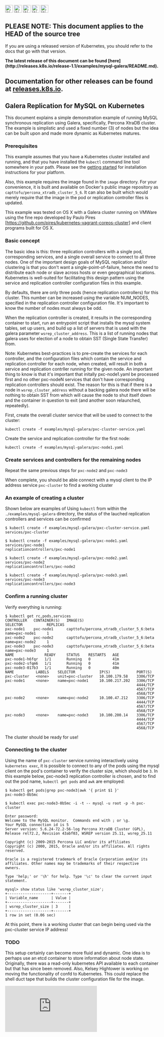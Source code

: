 <!-- BEGIN MUNGE: UNVERSIONED_WARNING -->

<!-- BEGIN STRIP_FOR_RELEASE -->

<img src="http://kubernetes.io/img/warning.png" alt="WARNING"
     width="25" height="25">
<img src="http://kubernetes.io/img/warning.png" alt="WARNING"
     width="25" height="25">
<img src="http://kubernetes.io/img/warning.png" alt="WARNING"
     width="25" height="25">
<img src="http://kubernetes.io/img/warning.png" alt="WARNING"
     width="25" height="25">
<img src="http://kubernetes.io/img/warning.png" alt="WARNING"
     width="25" height="25">

<h2>PLEASE NOTE: This document applies to the HEAD of the source tree</h2>

If you are using a released version of Kubernetes, you should
refer to the docs that go with that version.

<strong>
The latest release of this document can be found
[here](http://releases.k8s.io/release-1.1/examples/mysql-galera/README.md).

Documentation for other releases can be found at
[releases.k8s.io](http://releases.k8s.io).
</strong>
--

<!-- END STRIP_FOR_RELEASE -->

<!-- END MUNGE: UNVERSIONED_WARNING -->

## Galera Replication for MySQL on Kubernetes

This document explains a simple demonstration example of running MySQL synchronous replication using Galera, specifically, Percona XtraDB cluster. The example is simplistic and used a fixed number (3) of nodes but the idea can be built upon and made more dynamic as Kubernetes matures.

### Prerequisites

This example assumes that you have a Kubernetes cluster installed and running, and that you have installed the ```kubectl``` command line tool somewhere in your path.  Please see the [getting started](../../docs/getting-started-guides/) for installation instructions for your platform.

Also, this example requires the image found in the ```image``` directory. For your convenience, it is built and available on Docker's public image repository as ```capttofu/percona_xtradb_cluster_5_6```. It can also be built which would merely require that the image in the pod or replication controller files is updated.

This example was tested on OS X with a Galera cluster running on VMWare using the fine repo developed by Paulo Pires [https://github.com/pires/kubernetes-vagrant-coreos-cluster] and client programs built for OS X.

### Basic concept

The basic idea is this: three replication controllers with a single pod, corresponding services, and a single overall service to connect to all three nodes. One of the important design goals of MySQL replication and/or clustering is that you don't want a single-point-of-failure, hence the need to distribute each node or slave across hosts or even geographical locations. Kubernetes is well-suited for facilitating this design pattern using the service and replication controller configuration files in this example.

By defaults, there are only three pods (hence replication controllers) for this cluster. This number can be increased using the variable NUM_NODES, specified in the replication controller configuration file. It's important to know the number of nodes must always be odd.

When the replication controller is created, it results in the corresponding container to start, run an entrypoint script that installs the mysql system tables, set up users, and build up a list of servers that is used with the galera parameter ```wsrep_cluster_address```.  This is a list of running nodes that galera uses for election of a node to obtain SST (Single State Transfer) from.

Note: Kubernetes best-practices is to pre-create the services for each controller, and the configuration files which contain the service and replication controller for each node, when created, will result in both a service and replication contrller running for the given node. An important thing to know is that it's important that initally pxc-node1.yaml be processed first and no other pxc-nodeN services that don't have corresponding replication controllers should exist. The reason for this is that if there is a node in ```wsrep_clsuter_address``` without a backing galera node there will be nothing to obtain SST from which will cause the node to shut itself down and the container in question to exit (and another soon relaunched, repeatedly).

First, create the overall cluster service that will be used to connect to the cluster:

```kubectl create -f examples/mysql-galera/pxc-cluster-service.yaml```

Create the service and replication controller for the first node:

```kubectl create -f examples/mysql-galera/pxc-node1.yaml```

### Create services and controllers for the remaining nodes

Repeat the same previous steps for ```pxc-node2``` and ```pxc-node3```

When complete, you should be able connect with a mysql client to the IP address
 service ```pxc-cluster``` to find a working cluster

### An example of creating a cluster

Shown below are examples of Using ```kubectl``` from within the ```./examples/mysql-galera``` directory, the status of the lauched replication controllers and services can be confirmed

```
$ kubectl create -f examples/mysql-galera/pxc-cluster-service.yaml 
services/pxc-cluster

$ kubectl create -f examples/mysql-galera/pxc-node1.yaml 
services/pxc-node1
replicationcontrollers/pxc-node1

$ kubectl create -f examples/mysql-galera/pxc-node2.yaml 
services/pxc-node2
replicationcontrollers/pxc-node2

$ kubectl create -f examples/mysql-galera/pxc-node3.yaml 
services/pxc-node3
replicationcontrollers/pxc-node3

```

### Confirm a running cluster

Verify everything is running:

```
$ kubectl get rc,pods,services
CONTROLLER   CONTAINER(S)   IMAGE(S)                                    SELECTOR           REPLICAS
pxc-node1    pxc-node1      capttofu/percona_xtradb_cluster_5_6:beta    name=pxc-node1     1
pxc-node2    pxc-node2      capttofu/percona_xtradb_cluster_5_6:beta    name=pxc-node2     1
pxc-node3    pxc-node3      capttofu/percona_xtradb_cluster_5_6:beta    name=pxc-node3     1
NAME              READY     STATUS    RESTARTS   AGE
pxc-node1-h6fqr   1/1       Running   0          41m
pxc-node2-sfqm6   1/1       Running   0          41m
pxc-node3-017b3   1/1       Running   0          40m
NAME          LABELS    SELECTOR           IP(S)            PORT(S)
pxc-cluster   <none>    unit=pxc-cluster   10.100.179.58    3306/TCP
pxc-node1     <none>    name=pxc-node1     10.100.217.202   3306/TCP
                                                            4444/TCP
                                                            4567/TCP
                                                            4568/TCP
pxc-node2     <none>    name=pxc-node2     10.100.47.212    3306/TCP
                                                            4444/TCP
                                                            4567/TCP
                                                            4568/TCP
pxc-node3     <none>    name=pxc-node3     10.100.200.14    3306/TCP
                                                            4444/TCP
                                                            4567/TCP
                                                            4568/TCP

```

The cluster should be ready for use!

### Connecting to the cluster

Using the name of ```pxc-cluster``` service running interactively using ```kubernetes exec```, it is possible to connect to any of the pods using the mysql client on the pod's container to verify the cluster size, which should be ```3```. In this example below, pxc-node3 replication controller is chosen, and to find out the pod name, ```kubectl get pods``` and ```awk``` are employed:

```
$ kubectl get pods|grep pxc-node3|awk '{ print $1 }'
pxc-node3-0b5mc

$ kubectl exec pxc-node3-0b5mc -i -t -- mysql -u root -p -h pxc-cluster

Enter password: 
Welcome to the MySQL monitor.  Commands end with ; or \g.
Your MySQL connection id is 5
Server version: 5.6.24-72.2-56-log Percona XtraDB Cluster (GPL), Release rel72.2, Revision 43abf03, WSREP version 25.11, wsrep_25.11

Copyright (c) 2009-2015 Percona LLC and/or its affiliates
Copyright (c) 2000, 2015, Oracle and/or its affiliates. All rights reserved.

Oracle is a registered trademark of Oracle Corporation and/or its
affiliates. Other names may be trademarks of their respective
owners.

Type 'help;' or '\h' for help. Type '\c' to clear the current input statement.

mysql> show status like 'wsrep_cluster_size';
+--------------------+-------+
| Variable_name      | Value |
+--------------------+-------+
| wsrep_cluster_size | 3     |
+--------------------+-------+
1 row in set (0.06 sec)

```

At this point, there is a working cluster that can begin being used via the pxc-cluster service IP address!

### TODO

This setup certainly can become more fluid and dynamic. One idea is to perhaps use an etcd container to store information about node state. Originally, there was a read-only kubernetes API available to each container but that has since been removed. Also, Kelsey Hightower is working on moving the functionality of confd to Kubernetes. This could replace the shell duct tape that builds the cluster configuration file for the image.



<!-- BEGIN MUNGE: GENERATED_ANALYTICS -->
[![Analytics](https://kubernetes-site.appspot.com/UA-36037335-10/GitHub/examples/mysql-galera/README.md?pixel)]()
<!-- END MUNGE: GENERATED_ANALYTICS -->
